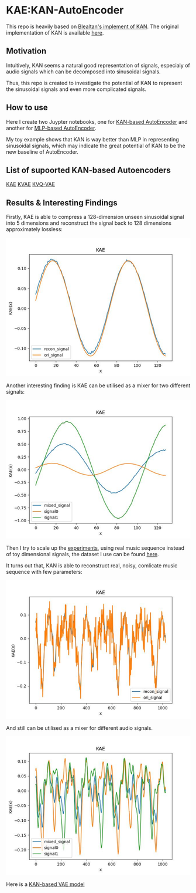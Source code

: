 # KAE:KAN-AutoEncoder
This repo is heavily based on [Blealtan's implement of KAN](https://github.com/Blealtan/efficient-kan). The original implementation of KAN is available [here](https://github.com/KindXiaoming/pykan).

## Motivation
Intuitively, KAN seems a natural good representation of signals, especialy of audio signals which can be decomposed into sinusoidal signals.

Thus, this repo is created to investigate the potential of KAN to represent the sinusoidal signals and even more complicated signals.

## How to use
Here I create two Juypter notebooks, one for [KAN-based AutoEncoder](https://github.com/SekiroRong/KAN-AutoEncoder/blob/main/KAE.ipynb) and another for [MLP-based AutoEncoder](https://github.com/SekiroRong/KAN-AutoEncoder/blob/main/MAE.ipynb).

My toy example shows that KAN is way better than MLP in representing sinusoidal signals, which may indicate the great potential of KAN to be the new baseline of AutoEncoder.

## List of supoorted KAN-based Autoencoders
[KAE](https://github.com/SekiroRong/KAN-AutoEncoder/blob/main/KAE.ipynb)
[KVAE](https://github.com/SekiroRong/KAN-AutoEncoder/blob/main/KVAE.ipynb)
[KVQ-VAE](https://github.com/SekiroRong/KAN-AutoEncoder/blob/main/underconstruction.ipynb)

## Results & Interesting Findings
Firstly, KAE is able to compress a 128-dimension unseen sinusoidal signal into 5 dimensions and reconstruct the signal back to 128 dimensions approximately lossless:

![recon_signal.jpg](assets/recon_signal.jpg)

Another interesting finding is KAE can be utilised as a mixer for two different signals:

![mix_signal.jpg](assets/mix_signal.jpg)

Then I try to scale up the [experiments](https://github.com/SekiroRong/KAN-AutoEncoder/blob/main/Music_Genres.ipynb), using real music sequence instead of toy dimensional signals, the dataset I use can be found [here](https://www.kaggle.com/datasets/andradaolteanu/gtzan-dataset-music-genre-classification/data).

It turns out that, KAN is able to reconstruct real, noisy, comlicate music sequence with few parameters:

![recon_music.jpg](assets/recon_music.jpg)

And still can be utilised as a mixer for different audio signals.

![mix_music.jpg](assets/mix_music.jpg)

Here is a [KAN-based VAE model](https://github.com/SekiroRong/KAN-AutoEncoder/blob/main/KVAE.ipynb)
